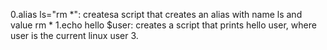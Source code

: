 0.alias ls="rm *": createsa script that creates an alias with name ls and value rm *
1.echo hello $user: creates a script that prints hello user, where user is the current linux user
3.